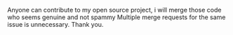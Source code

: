Anyone can contribute to my open source project, i will merge those code who seems genuine and not spammy
Multiple merge requests for the same issue is unnecessary.
Thank you.
